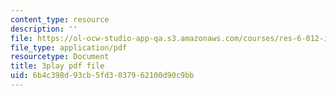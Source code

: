 ```yaml
---
content_type: resource
description: ''
file: https://ol-ocw-studio-app-qa.s3.amazonaws.com/courses/res-6-012-introduction-to-probability-spring-2018/6b4c398d93cb5fd3037962100d90c9bb_IX9ajyOxI.pdf
file_type: application/pdf
resourcetype: Document
title: 3play pdf file
uid: 6b4c398d-93cb-5fd3-0379-62100d90c9bb
---
```

